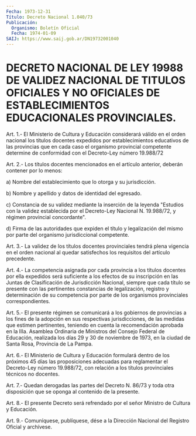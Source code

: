 ```yaml
---
Fecha: 1973-12-31
Título: Decreto Nacional 1.040/73
Publicación:
  Organismo: Boletín Oficial
  Fecha: 1974-01-09
SAIJ: https://www.saij.gob.ar/DN19732001040
---
```

# DECRETO NACIONAL DE LEY 19988 DE VALIDEZ NACIONAL DE TITULOS OFICIALES Y NO OFICIALES DE ESTABLECIMIENTOS EDUCACIONALES PROVINCIALES.

<a id="1"></a>
Art.  1.-  El  Ministerio  de  Cultura y Educación considerará válido  en  el orden nacional los títulos  docentes  expedidos  por establecimientos  educativos  de las provincias que en cada caso el organismo  provincial competente  determine  de  conformidad con el Decreto-Ley número 19.988/72

<a id="2"></a>
Art.  2.-  Los  títulos  docentes  mencionados  en el artículo anterior, deberán contener por lo menos:

a)  Nombre  del  establecimiento  que  lo otorga y su jurisdicción.

b)  Nombre  y  apellido  y datos de identidad  del  egresado.

c) Constancia de su validez  mediante  la  inserción de la leyenda "Estudios  con la validez establecida por el  Decreto-Ley  Nacional N. 19.988/72, y régimen provincial concordante".

d) Firma de  las  autoridades  que expiden el título y legalización del  mismo  por  parte  del  organismo  jurisdiccional  competente.

<a id="3"></a>
Art. 3.- La validez de los títulos docentes provinciales tendrá plena  vigencia  en  el  orden  nacional  al quedar satisfechos los requisitos del artículo precedente.

<a id="4"></a>
Art.  4.-  La  competencia  asignada  por cada provincia a los títulos docentes por ella expedidos será suficiente  a  los efectos de  su  inscripción  en las Juntas de Clasificación de Jurisdicción Nacional, siempre que  cada  título se presente con las pertinentes constancias  de  legalización,  registro   y  determinación  de  su competencia por parte de los organismos provinciales correspondientes.

<a id="5"></a>
Art.  5.- El presente régimen se comunicará a los gobiernos de provincias  a    los  fines  de  la  adopción  en  sus  respectivas jurisdicciones, de  las  medidas  que estimen pertinentes, teniendo en cuenta la recomendación aprobada  en la IIIa. Asamblea Ordinaria de Ministros del Consejo Federal de Educación,  realizada  los días 29  y  30  de  noviembre  de  1973,  en  la  ciudad  de Santa Rosa, Provincia de La Pampa.

<a id="6"></a>
Art. 6.- El Ministerio de Cultura y Educación formulará dentro de  los    próximos   45  días  las  proposiciones  adecuadas  para reglamentar el Decreto-Ley  número  19.988/72,  con  relación a los títulos provinciales técnicos no docentes.

<a id="7"></a>
Art.  7.-  Quedan  derogadas las partes del Decreto N. 86/73 y toda otra disposición que  se  oponga  al contenido de la presente.

<a id="8"></a>
Art.  8.-  El  presente  Decreto  será refrendado por el señor Ministro de Cultura y Educación.

<a id="9"></a>
Art. 9.- Comuníquese, publíquese, dése a la Dirección Nacional del Registro Oficial y archívese.